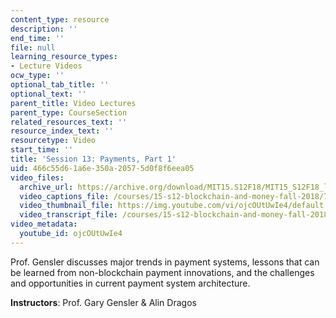 ```yaml
---
content_type: resource
description: ''
end_time: ''
file: null
learning_resource_types:
- Lecture Videos
ocw_type: ''
optional_tab_title: ''
optional_text: ''
parent_title: Video Lectures
parent_type: CourseSection
related_resources_text: ''
resource_index_text: ''
resourcetype: Video
start_time: ''
title: 'Session 13: Payments, Part 1'
uid: 466c55d6-1a6e-350a-2057-5d0f8f6eea05
video_files:
  archive_url: https://archive.org/download/MIT15.S12F18/MIT15_S12F18_lec13_300k.mp4
  video_captions_file: /courses/15-s12-blockchain-and-money-fall-2018/75df00c4127e5a7d8804978f501039a0_ojcOUtUwIe4.vtt
  video_thumbnail_file: https://img.youtube.com/vi/ojcOUtUwIe4/default.jpg
  video_transcript_file: /courses/15-s12-blockchain-and-money-fall-2018/eb88229d73cbdbca68b362c3f6f90edf_ojcOUtUwIe4.pdf
video_metadata:
  youtube_id: ojcOUtUwIe4
---
```


Prof. Gensler discusses major trends in payment systems, lessons that can be learned from non-blockchain payment innovations, and the challenges and opportunities in current payment system architecture.

**Instructors**: Prof. Gary Gensler & Alin Dragos



